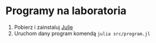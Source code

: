 # Programy na laboratoria
1. Pobierz i zainstaluj [Julię](https://julialang.org/downloads/)
2. Uruchom dany program komendą <code>julia src/program.jl</code>
